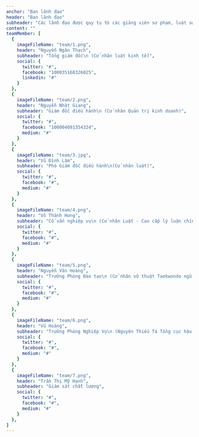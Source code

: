 ```yaml
---
anchor: "Ban lãnh đạo"
header: "Ban lãnh đạo"
subheader: "Các lãnh đạo được quy tụ từ các giảng viên sư phạm, luật sư… đặc biệt là đội ngũ sĩ quan trong lực lượng Bộ đội và Công an, phần lớn là những cán bộ nghiệp vụ, kiểm soát, trinh sát, đặc công, là lực lượng đặc biệt tinh nhuệ đã từng hoạt động nhiều năm cho sự nghiệp bảo vệ tổ quốc."
content: ""
teamMember: [
  {
    imageFileName: "team/1.png",
    header: "Nguyễn Ngân Thạch",
    subheader: "Tổng giám đốc\n (Cử nhân luật kinh tế)",
    social: {
      twitter: "#",
      facebook: "100035168326025",
      linkedin: "#"
    }
  },
  {
    imageFileName: "team/2.png",
    header: "Nguyễn Nhật Giang",
    subheader: "Giám đốc điều hành\n (Cử nhân Quản trị kinh doanh)",
    social: {
      twitter: "#",
      facebook: "100004091354324",
      medium: "#"
    }
  },
  {
    imageFileName: "team/3.jpg",
    header: "Vũ Đình Lâm",
    subheader: "Phó Giám đốc điều hành\n(Cử nhân luật)",
    social: {
      twitter: "#",
      facebook: "#",
      medium: "#"
    }
  },
  {
    imageFileName: "team/4.png",
    header: "Võ Thành Hưng",
    subheader: "Cố vấn nghiệp vụ\n (Cử nhân Luật - Cao cấp lý luận chính trị - Nguyên Thanh tra Thành Phố)",
    social: {
      twitter: "#",
      facebook: "#",
      medium: "#"
    }
  },
  {
    imageFileName: "team/5.png",
    header: "Nguyễn Văn Hoàng",
    subheader: "Trưởng Phòng Đào tạo\n (Cử nhân võ thuật Taekwondo ngũ đẳng)",
    social: {
      twitter: "#",
      facebook: "#",
      medium: "#"
    }
  },
  {
    imageFileName: "team/6.png",
    header: "Vũ Hoàng",
    subheader: "Trưởng Phòng Nghiệp Vụ\n (Nguyên Thiếu Tá Tổng cục hậu cần QK7)",
    social: {
      twitter: "#",
      facebook: "#",
      medium: "#"
    }
  },
  {
    imageFileName: "team/7.png",
    header: "Trần Thị Mỹ Hạnh",
    subheader: "Giám sát chất lượng",
    social: {
      twitter: "#",
      facebook: "#",
      medium: "#"
    }
  },
]
---
```

